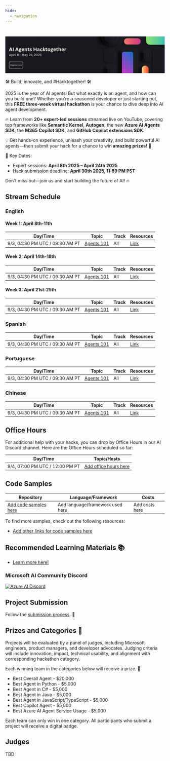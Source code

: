 ```yaml
---
hide:
  - navigation
---
```


#  

<img alt="AI Agents Hackathon 2025" src="media/banner.png">

🛠️ Build, innovate, and #Hacktogether! 🛠️

2025 is the year of AI agents! But what exactly is an agent, and how can you build one? Whether you're a seasoned developer or just starting out, this **FREE three-week virtual hackathon** is your chance to dive deep into AI agent development.

🔥 Learn from **20+ expert-led sessions** streamed live on YouTube, covering top frameworks like **Semantic Kernel**, **Autogen**, the new **Azure AI Agents SDK**, the **M365 Copilot SDK,** and **GitHub Copilot extensions SDK**.

💡 Get hands-on experience, unleash your creativity, and build powerful AI agents—then submit your hack for a chance to win **amazing prizes!** 💸

📅 Key Dates:

* Expert sessions: **April 8th 2025 – April 24th 2025**
* Hack submission deadline: **April 30th 2025, 11:59 PM PST**

Don't miss out—join us and start building the future of AI! 🔥

## Stream Schedule

### English

#### Week 1: April 8th-11th

| Day/Time              | Topic                    | Track                    | Resources                |
| --------------------- | ------------------------ | ------------------------ | ------------------------ |
| 9/3, 04:30 PM UTC / 09:30 AM PT    | [Agents 101](https://aka.ms/agenthack) | All | [Link](https://aka.ms/agenthack) |

#### Week 2: April 14th-18th

| Day/Time              | Topic                    | Track                    | Resources                |
| --------------------- | ------------------------ | ------------------------ | ------------------------ |
| 9/3, 04:30 PM UTC / 09:30 AM PT    | [Agents 101](https://aka.ms/agenthack) | All | [Link](https://aka.ms/agenthack) |

#### Week 3: April 21st-25th

| Day/Time              | Topic                    | Track                    | Resources                |
| --------------------- | ------------------------ | ------------------------ | ------------------------ |
| 9/3, 04:30 PM UTC / 09:30 AM PT    | [Agents 101](https://aka.ms/agenthack) | All | [Link](https://aka.ms/agenthack) |

### Spanish

| Day/Time              | Topic                    | Track                    | Resources                |
| --------------------- | ------------------------ | ------------------------ | ------------------------ |
| 9/3, 04:30 PM UTC / 09:30 AM PT    | [Agents 101](https://aka.ms/agenthack) | All | [Link](https://aka.ms/agenthack) |

### Portuguese

| Day/Time              | Topic                    | Track                    | Resources                |
| --------------------- | ------------------------ | ------------------------ | ------------------------ |
| 9/3, 04:30 PM UTC / 09:30 AM PT    | [Agents 101](https://aka.ms/agenthack) | All | [Link](https://aka.ms/agenthack) |

### Chinese

| Day/Time              | Topic                    | Track                    | Resources                |
| --------------------- | ------------------------ | ------------------------ | ------------------------ |
| 9/3, 04:30 PM UTC / 09:30 AM PT    | [Agents 101](https://aka.ms/agenthack) | All | [Link](https://aka.ms/agenthack) |

## Office Hours

For additional help with your hacks, you can drop by Office Hours in our AI Discord channel. Here are the Office Hours scheduled so far:


| Day/Time              | Topic/Hosts                              |
| --------------------- | ---------------------------------------- |
| 9/4, 07:00 PM UTC / 12:00 PM PT | [Add office hours here](https://aka.ms/agenthack) |

## Code Samples


| Repository            | Language/Framework     | Costs |
| --------------------- | ---------------------- | ------ |
| [Add code samples here](https://aka.ms/agenthack) | Add language/framework used here | Add costs here |

To find more samples, check out the following resources:

* [Add other links for code samples here](https://aka.ms/agenthack)

## Recommended Learning Materials 📚

* [Learn more here!](https://aka.ms/AIAgent_Skilling)

### Microsoft AI Community Discord

[![Azure AI Discord](https://dcbadge.limes.pink/api/server/kzRShWzttr)](https://aka.ms/AzureAI/Discord)

## Project Submission

Follow the [submission process](submission.md).
📝
## Prizes and Categories 🏅

Projects will be evaluated by a panel of judges, including Microsoft engineers, product managers, and developer advocates. Judging criteria will include innovation, impact, technical usability, and alignment with corresponding hackathon category.

Each winning team in the categories below will receive a prize. 💸

* Best Overall Agent - $20,000
* Best Agent in Python - $5,000
* Best Agent in C# - $5,000
* Best Agent in Java - $5,000
* Best Agent in JavaScript/TypeScript - $5,000
* Best Copilot Agent - $5,000
* Best Azure AI Agent Service Usage - $5,000

Each team can only win in one category.
All participants who submit a project will receive a digital badge.

## Judges

TBD
